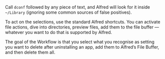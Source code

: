 Call `dconf` followed by any piece of text, and Alfred will look for it inside `~/Library` (ignoring some common sources of false positives).

To act on the selections, use the standard Alfred shortcuts. You can activate file actions, dive into directories, preview files, add them to the file buffer — whatever you want to do that is supported by Alfred.

The goal of the Workflow is that you select what you recognise as setting you want to delete after uninstalling an app, add them to Alfred’s File Buffer, and then delete them all.
